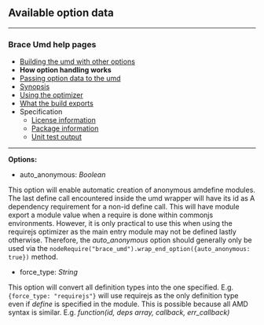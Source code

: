 ## Available option data

---
### Brace Umd help pages
* [Building the umd with other options](https://github.com/restarian/brace_umd/blob/master/docs/building_the_umd_with_other_options.md)
* **How option handling works**
* [Passing option data to the umd](https://github.com/restarian/brace_umd/blob/master/docs/passing_option_data_to_the_umd.md)
* [Synopsis](https://github.com/restarian/brace_umd/blob/master/docs/synopsis.md)
* [Using the optimizer](https://github.com/restarian/brace_umd/blob/master/docs/using_the_optimizer.md)
* [What the build exports](https://github.com/restarian/brace_umd/blob/master/docs/what_the_build_exports.md)
* Specification
  * [License information](https://github.com/restarian/brace_umd/blob/master/docs/specification/license_information.md)
  * [Package information](https://github.com/restarian/brace_umd/blob/master/docs/specification/package_information.md)
  * [Unit test output](https://github.com/restarian/brace_umd/blob/master/docs/specification/unit_test_output.md)

---

**Options:**

* auto_anonymous: *Boolean*
	
This option will enable automatic creation of anonymous  amdefine modules. The last define call encountered inside the umd wrapper will have its id as A dependency requirement for a non-id define call. This will have module export a module value when a require is done within commonjs environments. However, it is only practical to use this when using the requirejs optimizer as the main entry module may not be defined lastly otherwise. Therefore, the *auto_anonymous* option should generally only be used via the ```nodeRequire("brace_umd").wrap_end_option({auto_anonymous: true})``` method.

* force_type: *String*

This option will convert all definition types into the one specified. E.g. ```{force_type: "requirejs"}``` will use requirejs as the only definition type even if *define* is specified in the module. This is possible because all AMD syntax is similar. E.g. *function(id, deps array, callback, err_callback)*

